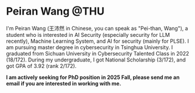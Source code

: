 # Peiran Wang @THU


I'm Peiran Wang (王沛然 in Chinese, you can speak as "Pei-than, Wang"), a student who is interested in AI Security (especially security for LLM recently), Machine Learning System, and AI for security (mainly for PLSE). I am pursuing master degree in cybersecurity in Tsinghua University. I graduated from Sichuan University in Cybersecurity Talented Class in 2022 (18/172). During my undergraduate, I got National Scholarship (3/172), and got GPA of 3.92 (rank 2/172).

**I am actively seeking for PhD position in 2025 Fall, please send me an email if you are interested in working with me.**